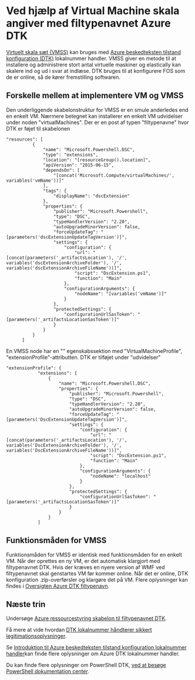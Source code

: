 <properties
   pageTitle="Ved hjælp af beskedteksten stat konfiguration med virtuelt skala sæt | Microsoft Azure"
   description="Ved hjælp af Virtual Machine skala angiver med filtypenavnet Azure DTK"
   services="virtual-machine-scale-sets"
   documentationCenter=""
   authors="zjalexander"
   manager="timlt"
   editor=""
   tags="azure-service-management,azure-resource-manager"
   keywords=""/>

<tags
   ms.service="virtual-machine-scale-sets"
   ms.devlang="na"
   ms.topic="article"
   ms.tgt_pltfrm="vm-windows"
   ms.workload="na"
   ms.date="09/15/2016"
   ms.author="zachal"/>

# <a name="using-virtual-machine-scale-sets-with-the-azure-dsc-extension"></a>Ved hjælp af Virtual Machine skala angiver med filtypenavnet Azure DTK

[Virtuelt skala sæt (VMSS)](virtual-machine-scale-sets-overview.md) kan bruges med [Azure beskedteksten tilstand konfiguration (DTK)](../virtual-machines/virtual-machines-windows-extensions-dsc-overview.md) lokalnummer handler. VMSS giver en metode til at installere og administrere stort antal virtuelle maskiner og elastically kan skalere ind og ud i svar at indlæse. DTK bruges til at konfigurere FOS som de er online, så de kører fremstilling softwaren.

## <a name="differences-between-deploying-to-vm-and-vmss"></a>Forskelle mellem at implementere VM og VMSS

Den underliggende skabelonstruktur for VMSS er en smule anderledes end en enkelt VM. Nærmere betegnet kan installerer en enkelt VM udvidelser under noden "virtualMachines". Der er en post af typen "filtypenavne" hvor DTK er føjet til skabelonen

```
"resources": [
          {
              "name": "Microsoft.Powershell.DSC",
              "type": "extensions",
              "location": "[resourceGroup().location]",
              "apiVersion": "2015-06-15",
              "dependsOn": [
                  "[concat('Microsoft.Compute/virtualMachines/', variables('vmName'))]"
              ],
              "tags": {
                  "displayName": "dscExtension"
              },
              "properties": {
                  "publisher": "Microsoft.Powershell",
                  "type": "DSC",
                  "typeHandlerVersion": "2.20",
                  "autoUpgradeMinorVersion": false,
                  "forceUpdateTag": "[parameters('dscExtensionUpdateTagVersion')]",
                  "settings": {
                      "configuration": {
                          "url": "[concat(parameters('_artifactsLocation'), '/', variables('dscExtensionArchiveFolder'), '/', variables('dscExtensionArchiveFileName'))]",
                          "script": "DscExtension.ps1",
                          "function": "Main"
                      },
                      "configurationArguments": {
                          "nodeName": "[variables('vmName')]"
                      }
                  },
                  "protectedSettings": {
                      "configurationUrlSasToken": "[parameters('_artifactsLocationSasToken')]"
                  }
              }
          }
      ]
```

En VMSS node har en "" egenskabssektion med "VirtualMachineProfile", "extensionProfile"-attributten. DTK er tilføjet under "udvidelser"

```
"extensionProfile": {
            "extensions": [
                {
                    "name": "Microsoft.Powershell.DSC",
                    "properties": {
                        "publisher": "Microsoft.Powershell",
                        "type": "DSC",
                        "typeHandlerVersion": "2.20",
                        "autoUpgradeMinorVersion": false,
                        "forceUpdateTag": "[parameters('DscExtensionUpdateTagVersion')]",
                        "settings": {
                            "configuration": {
                                "url": "[concat(parameters('_artifactsLocation'), '/', variables('DscExtensionArchiveFolder'), '/', variables('DscExtensionArchiveFileName'))]",
                                "script": "DscExtension.ps1",
                                "function": "Main"
                            },
                            "configurationArguments": {
                                "nodeName": "localhost"
                            }
                        },
                        "protectedSettings": {
                            "configurationUrlSasToken": "[parameters('_artifactsLocationSasToken')]"
                        }
                    }
                }
            ]
```

## <a name="behavior-for-vmss"></a>Funktionsmåden for VMSS

Funktionsmåden for VMSS er identisk med funktionsmåden for en enkelt VM. Når der oprettes en ny VM, er det automatisk klargjort med filtypenavnet DTK. Hvis der kræves en nyere version af WMF ved filtypenavnet skal genstartes VM før kommer online. Når det er online, DTK konfiguration .zip-overførsler og klargøre det på VM. Flere oplysninger kan findes i [Oversigten Azure DTK filtypenavn](../virtual-machines/virtual-machines-windows-extensions-dsc-overview.md).

## <a name="next-steps"></a>Næste trin ##
Undersøge [Azure ressourcestyring skabelon til filtypenavnet DTK](../virtual-machines/virtual-machines-windows-extensions-dsc-template.md).

Få mere at vide hvordan [DTK lokalnummer håndterer sikkert legitimationsoplysninger](../virtual-machines/virtual-machines-windows-extensions-dsc-credentials.md). 

Se [Introduktion til Azure beskedteksten tilstand konfiguration lokalnummer handler](../virtual-machines/virtual-machines-windows-extensions-dsc-overview.md)kan finde flere oplysninger om Azure DTK lokalnummer handler. 

Du kan finde flere oplysninger om PowerShell DTK, [ved at besøge PowerShell dokumentation center](https://msdn.microsoft.com/powershell/dsc/overview). 


